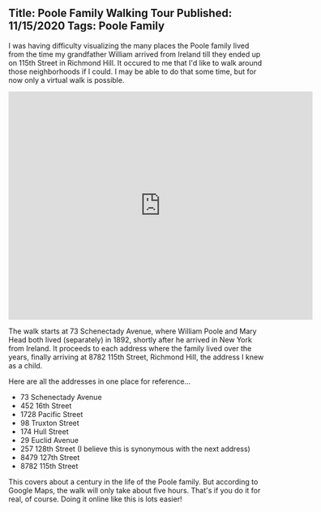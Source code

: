 Title: Poole Family Walking Tour
Published: 11/15/2020
Tags: Poole Family
---
I was having difficulty visualizing the many places the Poole family lived from the time
my grandfather William arrived from Ireland till they ended up on 115th Street in Richmond
Hill. It occured to me that I'd like to walk around those neighborhoods if I could. I may
be able to do that some time, but for now only a virtual walk is possible.

<div style="width: 600px; margin: 0 auto">
<iframe src="https://www.google.com/maps/embed?pb=!1m66!1m8!1m3!1d96821.21124156112!2d-73.901866!3d40.681397!3m2!1i1024!2i768!4f13.1!4m55!3e2!4m5!1s0x89c25c79ad9e171d%3A0xd31dd40064cb2a85!2s73%20Schenectady%20Ave%2C%20Brooklyn%2C%20NY%2011213!3m2!1d40.6768558!2d-73.9328701!4m5!1s0x89c25b1e91ad92c1%3A0x819fe55910b64e01!2s452%2016th%20St%2C%20Brooklyn%2C%20NY%2011215!3m2!1d40.660118399999995!2d-73.97977949999999!4m5!1s0x89c25c83de3ca9eb%3A0xdb715be017f79ac8!2sUtica%20Ave%20%26%20Empire%20Blvd%2C%20Brooklyn%2C%20NY%2011213!3m2!1d40.6635612!2d-73.931607!4m5!1s0x89c25c79992b295f%3A0xc73cca5d174f1554!2s1728%20Pacific%20St%2C%20Brooklyn%2C%20NY%2011213!3m2!1d40.676395899999996!2d-73.931377!4m5!1s0x89c25c441325d995%3A0x19bc4a978af7d3b4!2s98%20Truxton%20St%2C%20Brooklyn%2C%20NY%2011233!3m2!1d40.6785729!2d-73.905979!4m5!1s0x89c25c43c55b38a5%3A0xfe6dcbe3c4838147!2s174%20Hull%20St%2C%20Brooklyn%2C%20NY%2011233!3m2!1d40.679608699999996!2d-73.90881019999999!4m5!1s0x89c25dc5086bd8a3%3A0x1be6443dec5a27b4!2s29%20Euclid%20Ave%2C%20Brooklyn%2C%20NY%2011208!3m2!1d40.687919199999996!2d-73.8750654!4m5!1s0x89c260bbd52e87af%3A0x82db2275dfb37e6e!2s84-79%20127th%20St%2C%20Jamaica%2C%20NY%2011415!3m2!1d40.705315999999996!2d-73.824412!4m5!1s0x89c260acfefd87e9%3A0xf88c6f6928014ddb!2s87-82%20115th%20St%2C%20Queens%2C%20NY%2011418!3m2!1d40.696529999999996!2d-73.8333!5e0!3m2!1sen!2sus!4v1605509017033!5m2!1sen!2sus" width="600" height="450" frameborder="0" style="border:0;" allowfullscreen="" aria-hidden="false" tabindex="0"></iframe>
</div>

The walk starts at 73 Schenectady Avenue, where William Poole and Mary Head both lived (separately) in 1892, shortly
after he arrived in New York from Ireland. It proceeds to each address where the family lived over the years,
finally arriving at 8782 115th Street, Richmond Hill, the address I knew as a child.

Here are all the addresses in one place for reference...
* 73 Schenectady Avenue
* 452 16th Street
* 1728 Pacific Street
* 98 Truxton Street
* 174 Hull Street
* 29 Euclid Avenue
* 257 128th Street (I believe this is synonymous with the next address)
* 8479 127th Street
* 8782 115th Street

This covers about a century in the life of the Poole family. But according to Google Maps, the walk will
only take about five hours. That's if you do it for real, of course. Doing it online like this is lots easier!
